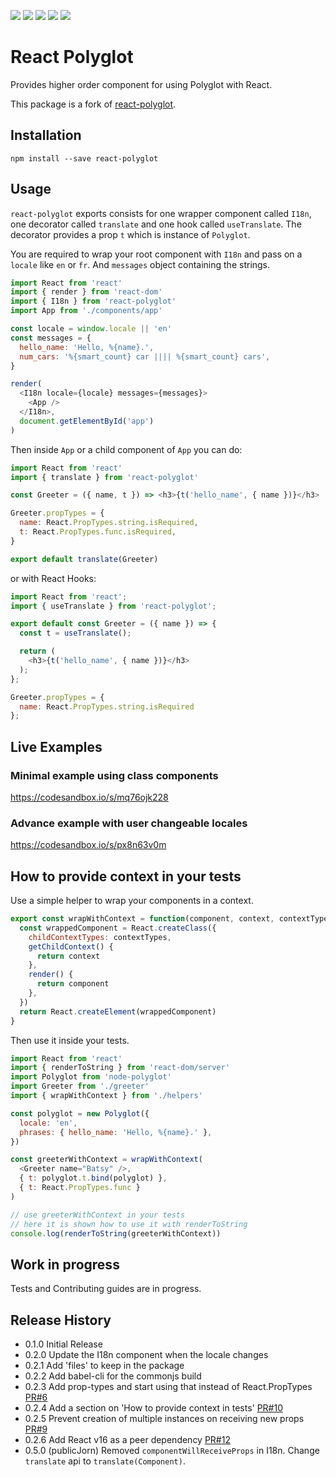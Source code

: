 <a href="https://codeclimate.com/github/nayaabkhan/react-polyglot/maintainability"><img src="https://api.codeclimate.com/v1/badges/fd8c57e662c5f08ba77e/maintainability" /></a>
<a href="https://codeclimate.com/github/nayaabkhan/react-polyglot/test_coverage"><img src="https://api.codeclimate.com/v1/badges/fd8c57e662c5f08ba77e/test_coverage" /></a>
<a href="https://travis-ci.org/nayaabkhan/react-polyglot"><img src="https://travis-ci.org/nayaabkhan/react-polyglot.svg?branch=master" /></a>
<a href="https://bundlephobia.com/result?p=react-polyglot"><img src="https://badgen.net/bundlephobia/min/react-polyglot" /></a>
<a href="https://bundlephobia.com/result?p=react-polyglot"><img src="https://badgen.net/bundlephobia/minzip/react-polyglot" /></a>

# React Polyglot

Provides higher order component for using Polyglot with React.

This package is a fork of [react-polyglot](https://github.com/nayaabkhan/react-polyglot).

## Installation

```
npm install --save react-polyglot
```

## Usage

`react-polyglot` exports consists for one wrapper component called `I18n`, one decorator called
`translate` and one hook called `useTranslate`. The decorator provides a prop `t` which is instance of `Polyglot`.

You are required to wrap your root component with `I18n` and pass on a `locale` like `en` or `fr`.
And `messages` object containing the strings.

```js
import React from 'react'
import { render } from 'react-dom'
import { I18n } from 'react-polyglot'
import App from './components/app'

const locale = window.locale || 'en'
const messages = {
  hello_name: 'Hello, %{name}.',
  num_cars: '%{smart_count} car |||| %{smart_count} cars',
}

render(
  <I18n locale={locale} messages={messages}>
    <App />
  </I18n>,
  document.getElementById('app')
)
```

Then inside `App` or a child component of `App` you can do:

```js
import React from 'react'
import { translate } from 'react-polyglot'

const Greeter = ({ name, t }) => <h3>{t('hello_name', { name })}</h3>

Greeter.propTypes = {
  name: React.PropTypes.string.isRequired,
  t: React.PropTypes.func.isRequired,
}

export default translate(Greeter)
```


or with React Hooks:

```js
import React from 'react';
import { useTranslate } from 'react-polyglot';

export default const Greeter = ({ name }) => {
  const t = useTranslate();

  return (
    <h3>{t('hello_name', { name })}</h3>
  );
};

Greeter.propTypes = {
  name: React.PropTypes.string.isRequired
};

```


## Live Examples

### Minimal example using class components

https://codesandbox.io/s/mq76ojk228

### Advance example with user changeable locales

https://codesandbox.io/s/px8n63v0m

## How to provide context in your tests

Use a simple helper to wrap your components in a context.

```js
export const wrapWithContext = function(component, context, contextTypes) {
  const wrappedComponent = React.createClass({
    childContextTypes: contextTypes,
    getChildContext() {
      return context
    },
    render() {
      return component
    },
  })
  return React.createElement(wrappedComponent)
}
```

Then use it inside your tests.

```js
import React from 'react'
import { renderToString } from 'react-dom/server'
import Polyglot from 'node-polyglot'
import Greeter from './greeter'
import { wrapWithContext } from './helpers'

const polyglot = new Polyglot({
  locale: 'en',
  phrases: { hello_name: 'Hello, %{name}.' },
})

const greeterWithContext = wrapWithContext(
  <Greeter name="Batsy" />,
  { t: polyglot.t.bind(polyglot) },
  { t: React.PropTypes.func }
)

// use greeterWithContext in your tests
// here it is shown how to use it with renderToString
console.log(renderToString(greeterWithContext))
```

## Work in progress

Tests and Contributing guides are in progress.

## Release History

- 0.1.0 Initial Release
- 0.2.0 Update the I18n component when the locale changes
- 0.2.1 Add 'files' to keep in the package
- 0.2.2 Add babel-cli for the commonjs build
- 0.2.3 Add prop-types and start using that instead of React.PropTypes [PR#6](https://github.com/nayaabkhan/react-polyglot/pull/6)
- 0.2.4 Add a section on 'How to provide context in tests' [PR#10](https://github.com/nayaabkhan/react-polyglot/pull/10)
- 0.2.5 Prevent creation of multiple instances on receiving new props [PR#9](https://github.com/nayaabkhan/react-polyglot/pull/9)
- 0.2.6 Add React v16 as a peer dependency [PR#12](https://github.com/nayaabkhan/react-polyglot/pull/12)
- 0.5.0 (publicJorn) Removed `componentWillReceiveProps` in I18n. Change `translate` api to `translate(Component)`.
